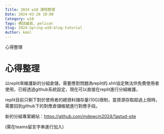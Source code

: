 ```yaml
---
Title: 2024 w10 課程整理
Date: 2024-03-28 10:00
Category: w10
Tags: 網誌編寫, pelican
Slug: 2024-Spring-w10-blog-tutorial
Author: kmol
---
```

心得整理

<!-- PELICAN_END_SUMMARY -->
# 心得整理

以replit來維護新的分組倉儲，需要應對問題為replit的.shh協定無法供免費使用者使用，已經透過github系統設定，現在可以直接在replit進行分組維護，

replit目前只剩下對於使用者的總資料儲存量(10G)限制，當資源存取超過上限時，需要回到github下的對應倉儲帳號進行對應手段。

新的分組專案網站：https://github.com/mdewcm2024/1astud-site

(需在teams留言字串進行加入)
